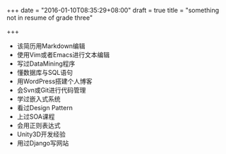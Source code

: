 +++
date = "2016-01-10T08:35:29+08:00"
draft = true
title = "something not in resume of grade three"

+++



* 该简历用Markdown编辑
* 使用Vim或者Emacs进行文本编辑
* 写过DataMining程序
* 懂数据库与SQL语句
* 用WordPress搭建个人博客
* 会Svn或Git进行代码管理
* 学过嵌入式系统
* 看过Design Pattern
* 上过SOA课程
* 会用正则表达式
* Unity3D开发经验
* 用过Django写网站